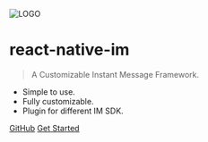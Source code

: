 ![LOGO](image/favicon.ico)

# react-native-im

> A Customizable Instant Message Framework.

* Simple to use.
* Fully customizable.
* Plugin for different IM SDK.

[GitHub](https://github.com/gaoxiaosong/react-native-im)
[Get Started](en-us/README)